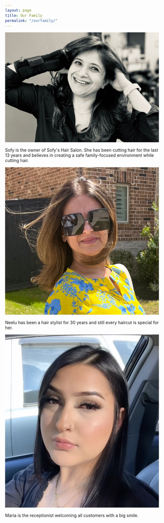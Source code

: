 ```yaml
---
layout: page
title: Our Family
permalink: "/ourfamily/"
---
```


![Sofy](../assets/images/sofy.jpeg)
<p>Sofy is the owner of Sofy's Hair Salon. She has been cutting hair for the last 13 years and believes in creating a safe family-focused environment while cutting hair.</p>

![Neelu](../assets/images/neelu.jpeg)
<p>Neelu has been a hair stylist for 30 years and still every haircut is special for her.</p>

![Maria](../assets/images/maria.png)
<p>Maria is the receptionist welcoming all customers with a big smile.</p>




